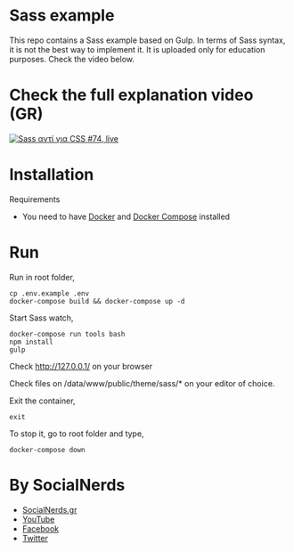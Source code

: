 # Sass example

This repo contains a Sass example based on Gulp. In terms of Sass syntax, it is
not the best way to implement it. It is uploaded only for education purposes.
Check the video below.

# Check the full explanation video (GR)
[![Sass αντί για CSS #74, live](https://img.youtube.com/vi/lgyGvh_sYoQ/0.jpg)](https://youtu.be/lgyGvh_sYoQ)

# Installation
Requirements
- You need to have [Docker](https://docs.docker.com/engine/installation/) and [Docker Compose](https://docs.docker.com/compose/install/) installed

# Run

Run in root folder,
~~~
cp .env.example .env
docker-compose build && docker-compose up -d
~~~~

Start Sass watch,
~~~
docker-compose run tools bash
npm install
gulp
~~~~

Check http://127.0.0.1/ on your browser

Check files on /data/www/public/theme/sass/* on your editor of choice.

Exit the container,
~~~
exit
~~~~

To stop it, go to root folder and type,
~~~~
docker-compose down
~~~~

# By SocialNerds
* [SocialNerds.gr](https://www.socialnerds.gr/)
* [YouTube](https://www.youtube.com/SocialNerdsGR)
* [Facebook](https://www.facebook.com/SocialNerdsGR)
* [Twitter](https://twitter.com/socialnerdsgr)